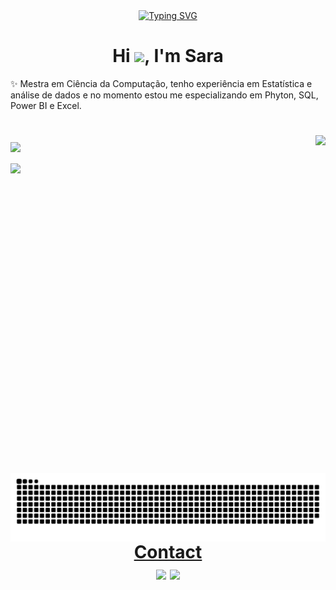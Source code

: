 <div align="center">
  <a href="https://git.io/typing-svg">
    <img src="https://readme-typing-svg.demolab.com?font=Fira+Code&weight=500&size=22&pause=1000&color=FF00F6&center=true&vCenter=true&random=false&width=524&lines=+%CB%99%E1%B5%95%CB%99+%E2%8A%B9++Welcome+to+my+profile!" alt="Typing SVG">
  </a>
</div>

<h1 align="center">Hi <img src="https://raw.githubusercontent.com/kaueMarques/kaueMarques/master/hi.gif" height="30px">, I'm Sara</h1>
✨ Mestra em Ciência da Computação, tenho experiência em Estatística e análise de dados e no momento estou me especializando em Phyton, SQL, Power BI e Excel.

 <h1 align="center">
</div>

<img align="right" height="540em" src="https://raw.githubusercontent.com/gist/Sara-andr/72a7694e885abc7824f3fd4c6e3b0d11/raw/b1f02725b93593e001ef8e8011663cb98d10316e/githubcard.svg"/>
 <h1 align="center">
</div>
</div>
<div align="left">
<a href="[https://github.com/Sara-andr">
  <img width="48%" src="https://github-readme-stats.vercel.app/api?username=Sara-andr&show_icons=true&theme=radical&include_all_commits=true&count_private=true" />
</div>
 
  <div align="left">
  <img width="38%" src="https://github-readme-stats.vercel.app/api/top-langs?username=Sara-andr&layout=compact&langs_count=16&show_icons=true&theme=radical"/>


<picture align="center">
  <source media="(prefers-color-scheme: dark)" srcset="https://raw.githubusercontent.com/Sara-andr/Sara-andr/output/github-contribution-grid-snake-dark.svg">
  <source media="(prefers-color-scheme: light)" srcset="https://raw.githubusercontent.com/Sara-andr/Sara-andr/output/github-contribution-grid-snake-dark.svg">
  <img align="center" alt="github contribution grid snake animation" src="https://raw.githubusercontent.com/Sara-andr/Sara-andr/output/github-contribution-grid-snake.svg">
</picture>

<div style="text-align: center;" align="center">
 Contact
  <div> 
  <a href = "mailto:saraalvesandi@gmail.com"><img src="https://img.shields.io/badge/-Gmail-%23333?style=for-the-badge&logo=gmail&logoColor=white" target="_blank"></a>
  <a href="https://www.linkedin.com/in/sara-andrade-59402215a" target="_blank"><img src="https://img.shields.io/badge/-LinkedIn-%230077B5?style=for-the-badge&logo=linkedin&logoColor=white" target="_blank"></a> 
  
</div>

<!---
Sara-andr/Sara-andr is a ✨ special ✨ repository because its `README.md` (this file) appears on your GitHub profile.
You can click the Preview link to take a look at your changes.
--->
